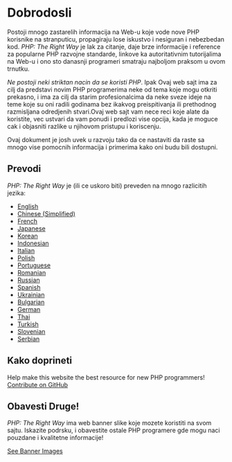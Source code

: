 # Dobrodosli

Postoji mnogo zastarelih informacija na Web-u koje vode nove PHP korisnike na stranputicu,
propagiraju lose iskustvo i nesiguran i nebezbedan kod. _PHP: The Right Way_ je lak za
citanje, daje brze informacije i reference za popularne PHP razvojne standarde, linkove
ka autoritativnim tutorijalima na Web-u i ono sto danasnji programeri smatraju najboljom praksom
u ovom trnutku.

_Ne postoji neki striktan nacin da se koristi PHP_. Ipak Ovaj web sajt ima za cilj da
predstavi novim PHP programerima neke od tema koje mogu otkriti prekasno, i ima za cilj
da starim profesionalcima da neke sveze ideje na teme koje su oni radili godinama bez ikakvog
preispitivanja ili prethodnog razmisljana odredjenih stvari.Ovaj web sajt vam nece reci koje alate da
koristite, vec ustvari da vam ponudi i predlozi vise opcija, kada je moguce cak i objasniti
razlike u njihovom pristupu i koriscenju.


Ovaj dokument je josh uvek u razvoju tako da ce nastaviti da raste sa mnogo vise pomocnih informacija
i primerima kako oni budu bili dostupni.

## Prevodi

_PHP: The Right Way_ je (ili ce uskoro biti) preveden na mnogo razlicitih jezika:

* [English](http://www.phptherightway.com)
* [Chinese (Simplified)](http://wulijun.github.com/php-the-right-way)
* [French](http://eilgin.github.io/php-the-right-way/)
* [Japanese](http://ja.phptherightway.com)
* [Korean](http://wafe.github.io/php-the-right-way/)
* [Indonesian](http://id.phptherightway.com/)
* [Italian](http://it.phptherightway.com/)
* [Polish](http://pl.phptherightway.com/)
* [Portuguese](http://br.phptherightway.com/)
* [Romanian](https://bgui.github.io/php-the-right-way/)
* [Russian](http://getjump.github.io/ru-php-the-right-way)
* [Spanish](http://phpdevenezuela.github.io/php-the-right-way/)
* [Ukrainian](http://iflista.github.com/php-the-right-way/)
* [Bulgarian](http://bg.phptherightway.com/)
* [German](http://rwetzlmayr.github.io/php-the-right-way/)
* [Thai](https://apzentral.github.io/php-the-right-way/)
* [Turkish](http://hkulekci.github.io/php-the-right-way/)
* [Slovenian](http://sl.phptherightway.com)
* [Serbian](http://smatejic.github.io/php-the-right-way/)

## Kako doprineti

Help make this website the best resource for new PHP programmers! [Contribute on GitHub][1]

## Obavesti Druge!

_PHP: The Right Way_ ima web banner slike koje mozete koristiti na svom sajtu. Iskazite podrsku,
i obavestite ostale PHP programere gde mogu naci pouzdane i kvalitetne informacije!

[See Banner Images][2]

[1]: https://github.com/codeguy/php-the-right-way/tree/gh-pages
[2]: /banners.html
